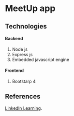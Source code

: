 # MeetUp app

## Technologies
#### Backend
1) Node js
2) Express js
3) Embedded javascript engine
#### Frontend
1) Bootstarp 4
## References
[LinkedIn Learning](https://www.linkedin.com/learning/instructors/daniel-khan).

